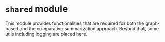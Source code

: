 # `shared` module

This module provides functionalities that are required for both the graph-based and the comparative 
summarization approach. Beyond that, some utils including logging are placed here.
